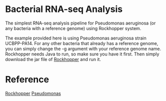 # Bacterial RNA-seq Analysis
The simplest RNA-seq analysis pipeline for Pseudomonas aeruginosa (or any bacteria with a reference genome) using Rockhopper system.

The example provided here is using Pseudomonas aeruginosa strain UCBPP-PA14. For any other bacteria that already has a reference genome, you can simply change the -g argument with your reference genome name.
Rockhopper needs Java to run, so make sure you have it first. Then simply download the jar file of [Rockhopper]( https://cs.wellesley.edu/~btjaden/Rockhopper/download.html) and run it.





# Reference
[Rockhopper](https://cs.wellesley.edu/~btjaden/Rockhopper/index.html)
[Pseudomonas](http://www.pseudomonas.com/)
